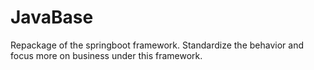 # JavaBase

Repackage of the springboot framework. Standardize the behavior and focus more on business under this framework.